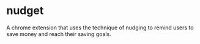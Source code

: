 # nudget
A chrome extension that uses the technique of nudging to remind users to save money and reach their saving goals.
